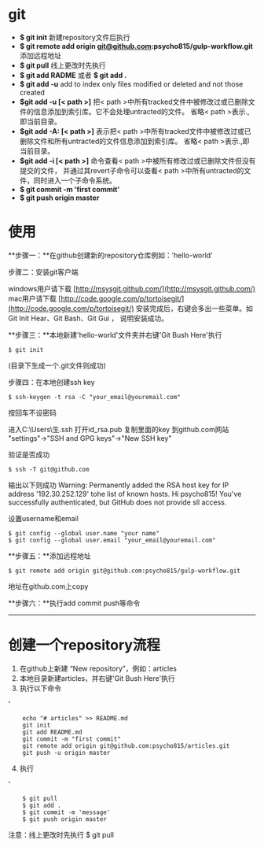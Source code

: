 # git

- **$ git init** 新建repository文件后执行 
- **$ git remote add origin git@github.com:psycho815/gulp-workflow.git** 添加远程地址
- **$ git pull** 线上更改时先执行 
- **$ git add RADME** 或者  **$ git add .**  
- **$ git add -u**   add to index only files modified or deleted and not those created 
- **$git add -u [< path >]**  把< path >中所有tracked文件中被修改过或已删除文件的信息添加到索引库。它不会处理untracted的文件。
省略< path >表示.,即当前目录。
- **$git add -A: [< path >]** 表示把< path >中所有tracked文件中被修改过或已删除文件和所有untracted的文件信息添加到索引库。
省略< path >表示.,即当前目录。
- **$git add -i [< path >]** 命令查看< path >中被所有修改过或已删除文件但没有提交的文件，
并通过其revert子命令可以查看< path >中所有untracted的文件，同时进入一个子命令系统。
- **$ git commit -m 'first commit'**
- **$ git push origin master**

# 使用

**步骤一：**在github创建新的repository仓库例如：'hello-world'

步骤二：安装git客户端 

windows用户请下载 [http://msysgit.github.com/](http://msysgit.github.com/)
mac用户请下载 [http://code.google.com/p/tortoisegit/](http://code.google.com/p/tortoisegit/)
安装完成后，右键会多出一些菜单。如 Git Init Hear、Git Bash、Git Gui ， 说明安装成功。

**步骤三：**本地新建'hello-world'文件夹并右键'Git Bush Here'执行

    $ git init
(目录下生成一个.git文件则成功)

步骤四：在本地创建ssh key

    $ ssh-keygen -t rsa -C "your_email@youremail.com"
 按回车不设密码

 进入C:\Users\生\.ssh 打开id_rsa.pub 复制里面的key 
 到github.com网站 "settings"→"SSH and GPG keys"→"New SSH key"

验证是否成功

    $ ssh -T git@github.com
输出以下则成功
Warning: Permanently added the RSA host key for IP address '192.30.252.129' tohe list of known hosts.
Hi psycho815! You've successfully authenticated, but GitHub does not provide sll access.

设置username和email

    $ git config --global user.name "your name"
    $ git config --global user.email "your_email@youremail.com"

**步骤五：**添加远程地址

    $ git remote add origin git@github.com:psycho815/gulp-workflow.git
地址在github.com上copy

**步骤六：**执行add commit push等命令

***

# 创建一个repository流程

1. 在github上新建 “New repository”，例如：articles
2. 本地目录新建articles，并右键'Git Bush Here'执行
3. 执行以下命令

'

        echo "# articles" >> README.md
        git init
        git add README.md
        git commit -m "first commit"
        git remote add origin git@github.com:psycho815/articles.git
        git push -u origin master

4. 执行

'

        $ git pull
        $ git add .
        $ git commit -m 'message'
        $ git push origin master

注意：线上更改时先执行 $ git pull